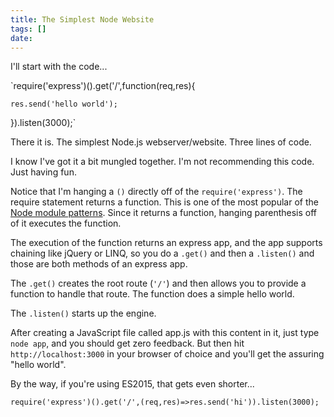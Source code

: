 ```yaml
---
title: The Simplest Node Website
tags: []
date: 
---
```


I'll start with the code...

`require('express')().get('/',function(req,res){

    res.send('hello world');

}).listen(3000);`

There it is. The simplest Node.js webserver/website. Three lines of code.

I know I've got it a bit mungled together. I'm not recommending this code. Just having fun.

Notice that I'm hanging a `()` directly off of the `require('express')`. The require statement returns a function. This is one of the most popular of the [Node module patterns](http://bites.goodeggs.com/posts/export-this/). Since it returns a function, hanging parenthesis off of it executes the function.

The execution of the function returns an express app, and the app supports chaining like jQuery or LINQ, so you do a `.get()` and then a `.listen()` and those are both methods of an express app.

The `.get()` creates the root route (`'/'`)  and then allows you to provide a function to handle that route. The function does a simple hello world.

The `.listen()` starts up the engine.

After creating a JavaScript file called app.js with this content in it, just type `node app`, and you should get zero feedback. But then hit `http://localhost:3000` in your browser of choice and you'll get the assuring "hello world".

By the way, if you're using ES2015, that gets even shorter...

`require('express')().get('/',(req,res)=>res.send('hi')).listen(3000);`